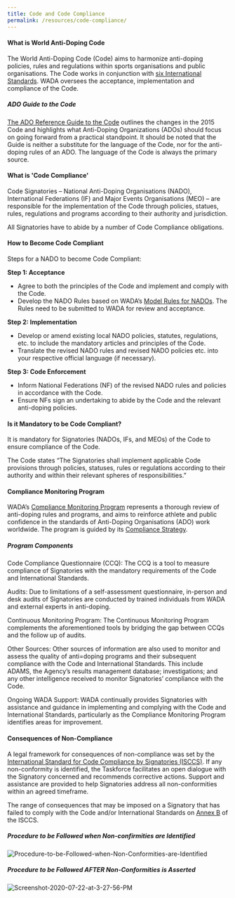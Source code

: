 ```yaml
---
title: Code and Code Compliance
permalink: /resources/code-compliance/
---
```

#### **What is World Anti-Doping Code**
The World Anti-Doping Code (Code) aims to harmonize anti-doping policies, rules and regulations within sports organisations and public organisations. The Code works in conjunction with [six International Standards](https://www.wada-ama.org/en/what-we-do/international-standards). WADA oversees the acceptance, implementation and compliance of the Code. 

##### ADO Guide to the Code
[The ADO Reference Guide to the Code](https://www.wada-ama.org/sites/default/files/resources/files/wada_ado_reference_guide_to_code_final_en_revsept2015.pdf) outlines the changes in the 2015 Code and highlights what Anti-Doping Organizations (ADOs) should focus on going forward from a practical standpoint. It should be noted that the Guide is neither a substitute for the language of the Code, nor for the anti-doping rules of an ADO. The language of the Code is always the primary source. 

#### **What is 'Code Compliance'**
Code Signatories – National Anti-Doping Organisations (NADO), International Federations (IF) and Major Events Organisations (MEO) – are responsible for the implementation of the Code through policies, statues, rules, regulations and programs according to their authority and jurisdiction.

All Signatories have to abide by a number of Code Compliance obligations.

#### **How to Become Code Compliant**
Steps for a NADO to become Code Compliant:

**Step 1: Acceptance**

- Agree to both the principles of the Code and implement and comply with the Code.
- Develop the NADO Rules based on WADA’s [Model Rules for NADOs](https://www.wada-ama.org/en/resources/world-anti-doping-program/2015-model-rules-for-national-anti-doping-organizations). The Rules need to be submitted to WADA for review and acceptance.

**Step 2: Implementation**

- Develop or amend existing local NADO policies, statutes, regulations, etc. to include the mandatory articles and principles of the Code.
- Translate the revised NADO rules and revised NADO policies etc. into your respective official language (if necessary).

**Step 3: Code Enforcement**

- Inform National Federations (NF) of the revised NADO rules and policies in accordance with the Code.
- Ensure NFs sign an undertaking to abide by the Code and the relevant anti-doping policies.

#### **Is it Mandatory to be Code Compliant?**
It is mandatory for Signatories (NADOs, IFs, and MEOs) of the Code to ensure compliance of the Code.

The Code states “The Signatories shall implement applicable Code provisions through policies, statuses, rules or regulations according to their authority and within their relevant spheres of responsibilities.”

#### **Compliance Monitoring Program**
WADA’s [Compliance Monitoring Program](https://www.wada-ama.org/en/compliance-monitoring-program) represents a thorough review of anti-doping rules and programs, and aims to reinforce athlete and public confidence in the standards of Anti-Doping Organisations (ADO) work worldwide. The program is guided by its [Compliance Strategy](https://www.wada-ama.org/sites/default/files/20200326_compliance_strategy.pdf).
##### Program Components
Code Compliance Questionnaire (CCQ): The CCQ is a tool to measure compliance of Signatories with the mandatory requirements of the Code and International Standards.

Audits: Due to limitations of a self-assessment questionnaire, in-person and desk audits of Signatories are conducted by trained individuals from WADA and external experts in anti-doping.

Continuous Monitoring Program: The Continuous Monitoring Program complements the aforementioned tools by bridging the gap between CCQs and the follow up of audits.

Other Sources: Other sources of information are also used to monitor and assess the quality of anti=doping programs and their subsequent compliance with the Code and International Standards. This include ADAMS, the Agency’s results management database; investigations; and any other intelligence received to monitor Signatories’ compliance with the Code.

Ongoing WADA Support: WADA continually provides Signatories with assistance and guidance in implementing and complying with the Code and International Standards, particularly as the Compliance Monitoring Program identifies areas for improvement.

#### **Consequences of Non-Compliance**
A legal framework for consequences of non-compliance was set by the [International Standard for Code Compliance by Signatories (ISCCS)](https://www.wada-ama.org/sites/default/files/resources/files/international_standard_isccs_2020.pdf). If any non-conformity is identified, the Taskforce facilitates an open dialogue with the Signatory concerned and recommends corrective actions. Support and assistance are provided to help Signatories address all non-conformities within an agreed timeframe.

The range of consequences that may be imposed on a Signatory that has failed to comply with the Code and/or International Standards on [Annex B](/resources/ISCCS-annexb-2019.pdf) of the ISCCS.

##### Procedure to be Followed when Non-confirmities are Identified
![Procedure-to-be-Followed-when-Non-Conformities-are-Identified](/images/Procedure-to-be-Followed-when-Non-Conformities-are-Identified)

##### Procedure to be Followed **AFTER** Non-Conformities is Asserted
<img src="https://i.ibb.co/8Dx3RkS/Screenshot-2020-07-22-at-3-27-56-PM.png" alt="Screenshot-2020-07-22-at-3-27-56-PM" border="0">
